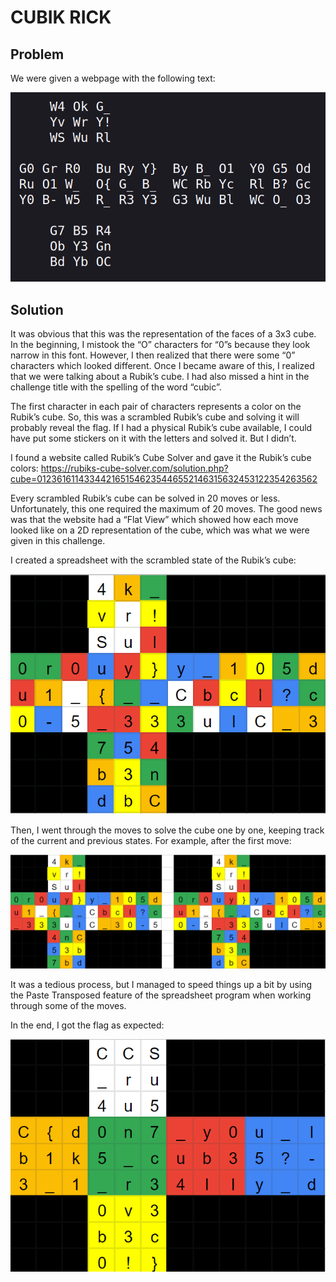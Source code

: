 # CUBIK RICK

## Problem

We were given a webpage with the following text:

![CUBIK RICK screenshot](CUBIK_RICK_screenshot.png)

## Solution

It was obvious that this was the representation of the faces of a 3x3 cube. In the beginning, I mistook the “O” characters for “0”s because they look narrow in this font. However, I then realized that there were some “0” characters which looked different. Once I became aware of this, I realized that we were talking about a Rubik’s cube. I had also missed a hint in the challenge title with the spelling of the word “cubic”.

The first character in each pair of characters represents a color on the Rubik’s cube. So, this was a scrambled Rubik’s cube and solving it will probably reveal the flag. If I had a physical Rubik’s cube available, I could have put some stickers on it with the letters and solved it. But I didn’t.

I found a website called Rubik’s Cube Solver and gave it the Rubik’s cube colors: <https://rubiks-cube-solver.com/solution.php?cube=0123616114334421651546235446552146315632453122354263562>

Every scrambled Rubik’s cube can be solved in 20 moves or less. Unfortunately, this one required the maximum of 20 moves. The good news was that the website had a “Flat View” which showed how each move looked like on a 2D representation of the cube, which was what we were given in this challenge.

I created a spreadsheet with the scrambled state of the Rubik’s cube:

![Spreadsheet Screenshot 1](spreadsheet1.png)

Then, I went through the moves to solve the cube one by one, keeping track of the current and previous states. For example, after the first move:

![Spreadsheet Screenshot 2](spreadsheet2.png)

It was a tedious process, but I managed to speed things up a bit by using the Paste Transposed feature of the spreadsheet program when working through some of the moves.

In the end, I got the flag as expected:

![Spreadsheet Screenshot 3](spreadsheet3.png)
